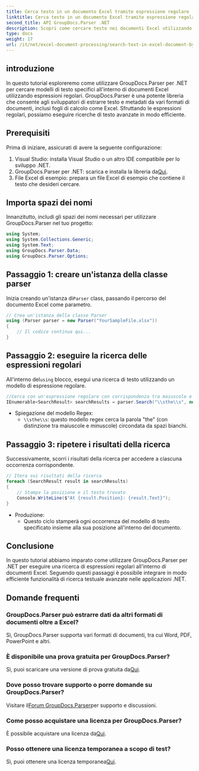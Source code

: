 ```yaml
---
title: Cerca testo in un documento Excel tramite espressione regolare
linktitle: Cerca testo in un documento Excel tramite espressione regolare
second_title: API GroupDocs.Parser .NET
description: Scopri come cercare testo nei documenti Excel utilizzando le espressioni regolari con GroupDocs.Parser per .NET. Esegui ricerche di testo avanzate in modo efficiente.
type: docs
weight: 17
url: /it/net/excel-document-processing/search-text-in-excel-document-by-regular-expression/
---
```

## introduzione
In questo tutorial esploreremo come utilizzare GroupDocs.Parser per .NET per cercare modelli di testo specifici all'interno di documenti Excel utilizzando espressioni regolari. GroupDocs.Parser è una potente libreria che consente agli sviluppatori di estrarre testo e metadati da vari formati di documenti, inclusi fogli di calcolo come Excel. Sfruttando le espressioni regolari, possiamo eseguire ricerche di testo avanzate in modo efficiente.
## Prerequisiti
Prima di iniziare, assicurati di avere la seguente configurazione:
1. Visual Studio: installa Visual Studio o un altro IDE compatibile per lo sviluppo .NET.
2.  GroupDocs.Parser per .NET: scarica e installa la libreria da[Qui](https://releases.groupdocs.com/parser/net/).
3. File Excel di esempio: prepara un file Excel di esempio che contiene il testo che desideri cercare.

## Importa spazi dei nomi
Innanzitutto, includi gli spazi dei nomi necessari per utilizzare GroupDocs.Parser nel tuo progetto:
```csharp
using System;
using System.Collections.Generic;
using System.Text;
using GroupDocs.Parser.Data;
using GroupDocs.Parser.Options;
```
## Passaggio 1: creare un'istanza della classe parser
 Inizia creando un'istanza di`Parser` class, passando il percorso del documento Excel come parametro.
```csharp
// Crea un'istanza della classe Parser
using (Parser parser = new Parser("YourSampleFile.xlsx"))
{
    // Il codice continua qui...
}
```
## Passaggio 2: eseguire la ricerca delle espressioni regolari
 All'interno del`using` blocco, esegui una ricerca di testo utilizzando un modello di espressione regolare.
```csharp
//Cerca con un'espressione regolare con corrispondenza tra maiuscole e minuscole
IEnumerable<SearchResult> searchResults = parser.Search("\\sthe\\s", new SearchOptions(true, false, true));
```
- Spiegazione del modello Regex:
  - `\\sthe\\s`: questo modello regex cerca la parola "the" (con distinzione tra maiuscole e minuscole) circondata da spazi bianchi.
## Passaggio 3: ripetere i risultati della ricerca
Successivamente, scorri i risultati della ricerca per accedere a ciascuna occorrenza corrispondente.
```csharp
// Itera sui risultati della ricerca
foreach (SearchResult result in searchResults)
{
    // Stampa la posizione e il testo trovato
    Console.WriteLine($"At {result.Position}: {result.Text}");
}
```
- Produzione:
  - Questo ciclo stamperà ogni occorrenza del modello di testo specificato insieme alla sua posizione all'interno del documento.

## Conclusione
In questo tutorial abbiamo imparato come utilizzare GroupDocs.Parser per .NET per eseguire una ricerca di espressioni regolari all'interno di documenti Excel. Seguendo questi passaggi è possibile integrare in modo efficiente funzionalità di ricerca testuale avanzate nelle applicazioni .NET.

## Domande frequenti
### GroupDocs.Parser può estrarre dati da altri formati di documenti oltre a Excel?
Sì, GroupDocs.Parser supporta vari formati di documenti, tra cui Word, PDF, PowerPoint e altri.
### È disponibile una prova gratuita per GroupDocs.Parser?
 Sì, puoi scaricare una versione di prova gratuita da[Qui](https://releases.groupdocs.com/).
### Dove posso trovare supporto o porre domande su GroupDocs.Parser?
 Visitare il[Forum GroupDocs.Parser](https://forum.groupdocs.com/c/parser/17)per supporto e discussioni.
### Come posso acquistare una licenza per GroupDocs.Parser?
 È possibile acquistare una licenza da[Qui](https://purchase.groupdocs.com/buy).
### Posso ottenere una licenza temporanea a scopo di test?
 Sì, puoi ottenere una licenza temporanea[Qui](https://purchase.groupdocs.com/temporary-license/).
